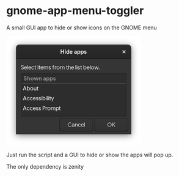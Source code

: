 # gnome-app-menu-toggler
A small GUI app to hide or show icons on the GNOME menu

![Preview](preview2.png?raw=true "Preview2")

Just run the script and a GUI to hide or show the apps will pop up.

The only dependency is zenity
